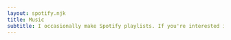 ```yaml
---
layout: spotify.njk
title: Music
subtitle: I occasionally make Spotify playlists. If you're interested in metal, I recommend the Metal for Hipsters guide.
---
```

